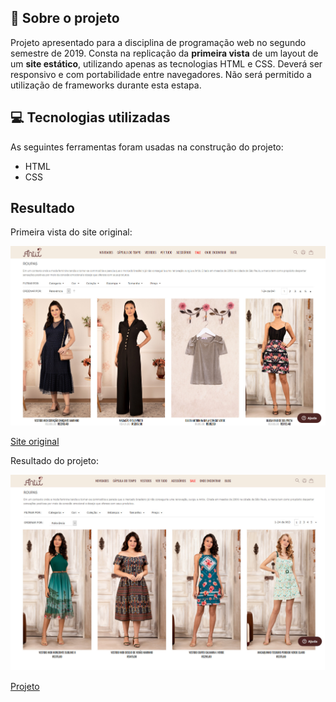 
## 🌸 Sobre o projeto

Projeto apresentado para a disciplina de programação web no segundo semestre de 2019.
Consta na replicação da **primeira vista** de um layout de um **site estático**, utilizando apenas as tecnologias HTML e CSS. Deverá ser responsivo e com portabilidade entre navegadores.
Não será permitido a utilização de frameworks durante esta estapa.



## 💻 Tecnologias utilizadas
As seguintes ferramentas foram usadas na construção do projeto:
- HTML
- CSS


## Resultado

Primeira vista do site original:
<p align="center">
<img width="600px" src="telaoriginal.jpg"></p>

[Site original](https://www.amoantix.com/todos-os-produtos/roupas)


Resultado do projeto:

<p align="center">
<img width="600px" src="telaproj.jpg"></p>

[Projeto](https://rafaoliveir.github.io/Projeto1Web/)



